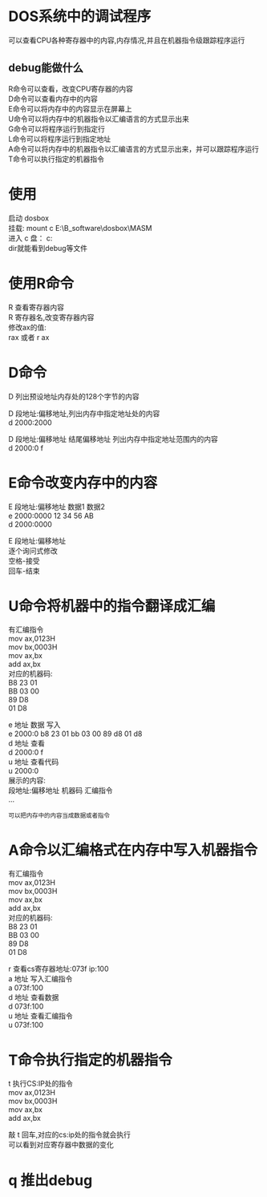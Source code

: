 # DOS系统中的调试程序

可以查看CPU各种寄存器中的内容,内存情况,并且在机器指令级跟踪程序运行

## debug能做什么

R命令可以查看，改变CPU寄存器的内容  
D命令可以查看内存中的内容  
E命令可以将内存中的内容显示在屏幕上  
U命令可以将内存中的机器指令以汇编语言的方式显示出来  
G命令可以将程序运行到指定行  
L命令可以将程序运行到指定地址  
A命令可以将内存中的机器指令以汇编语言的方式显示出来，并可以跟踪程序运行  
T命令可以执行指定的机器指令

# 使用

启动 dosbox  
挂载: mount c E:\B_software\dosbox\MASM  
进入 c 盘： c:  
dir就能看到debug等文件

# 使用R命令

R 查看寄存器内容  
R 寄存器名,改变寄存器内容  
修改ax的值:  
rax 或者 r ax

# D命令

D 列出预设地址内存处的128个字节的内容

D 段地址:偏移地址,列出内存中指定地址处的内容  
d 2000:2000

D 段地址:偏移地址 结尾偏移地址 列出内存中指定地址范围内的内容  
d 2000:0 f

# E命令改变内存中的内容

E 段地址:偏移地址 数据1 数据2  
e 2000:0000 12 34 56 AB  
d 2000:0000

E 段地址:偏移地址  
逐个询问式修改  
空格-接受  
回车-结束

# U命令将机器中的指令翻译成汇编

有汇编指令  
mov ax,0123H  
mov bx,0003H  
mov ax,bx  
add ax,bx  
对应的机器码:  
B8 23 01  
BB 03 00  
89 D8  
01 D8

e 地址 数据 写入  
e 2000:0 b8 23 01 bb 03 00 89 d8 01 d8  
d 地址 查看  
d 2000:0 f  
u 地址 查看代码  
u 2000:0  
展示的内容:  
段地址:偏移地址 机器码 汇编指令  
...

`可以把内存中的内容当成数据或者指令`

# A命令以汇编格式在内存中写入机器指令

有汇编指令  
mov ax,0123H  
mov bx,0003H  
mov ax,bx  
add ax,bx  
对应的机器码:  
B8 23 01  
BB 03 00  
89 D8  
01 D8

r 查看cs寄存器地址:073f ip:100  
a 地址 写入汇编指令  
a 073f:100  
d 地址 查看数据  
d 073f:100  
u 地址 查看汇编指令  
u 073f:100

# T命令执行指定的机器指令

t 执行CS:IP处的指令  
mov ax,0123H  
mov bx,0003H  
mov ax,bx  
add ax,bx

敲 t 回车,对应的cs:ip处的指令就会执行  
可以看到对应寄存器中数据的变化  


# q 推出debug




